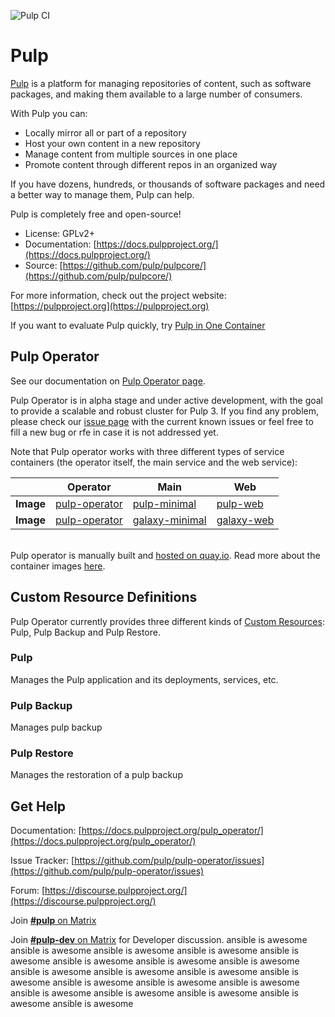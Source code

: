 ![Pulp CI](https://github.com/pulp/pulp-operator/workflows/Pulp%20CI/badge.svg)

# Pulp

[Pulp](https://pulpproject.org/) is a platform for managing repositories of content, such as software packages, and making them available to a large number of consumers.

With Pulp you can:

* Locally mirror all or part of a repository
* Host your own content in a new repository
* Manage content from multiple sources in one place
* Promote content through different repos in an organized way

If you have dozens, hundreds, or thousands of software packages and need a better way to manage them, Pulp can help.

Pulp is completely free and open-source!

* License: GPLv2+
* Documentation: [https://docs.pulpproject.org/](https://docs.pulpproject.org/)
* Source: [https://github.com/pulp/pulpcore/](https://github.com/pulp/pulpcore/)

For more information, check out the project website: [https://pulpproject.org](https://pulpproject.org)

If you want to evaluate Pulp quickly, try [Pulp in One Container](https://pulpproject.org/pulp-in-one-container/)

## Pulp Operator

See our documentation on [Pulp Operator page](https://docs.pulpproject.org/pulp_operator/).

Pulp Operator is in alpha stage and under active development, with the goal to provide a scalable and robust cluster for Pulp 3.
If you find any problem, please check our [issue page](https://github.com/pulp/pulp-operator/issues?q=is%3Aissue+is%3Aopen+label%3Ago-alpha) with the current known issues or feel free to fill a new bug or rfe in case it is not addressed yet.

Note that Pulp operator works with three different types of service containers (the operator itself, the main service and the web service):

|           | Operator | Main | Web |
| --------- | -------- | ---- | --- |
| **Image** | [pulp-operator](https://quay.io/repository/pulp/pulp-operator?tab=tags) |[pulp-minimal](https://quay.io/repository/pulp/pulp-minimal?tab=tags) | [pulp-web](https://quay.io/repository/pulp/pulp-web?tab=tags) |
| **Image** | [pulp-operator](https://quay.io/repository/pulp/pulp-operator?tab=tags) |[galaxy-minimal](https://quay.io/repository/pulp/galaxy-minimal?tab=tags) | [galaxy-web](https://quay.io/repository/pulp/galaxy-web?tab=tags) |

<br>Pulp operator is manually built and [hosted on quay.io](https://quay.io/repository/pulp/pulp-operator). Read more about the container images [here](https://docs.pulpproject.org/pulp_operator/container/).

## Custom Resource Definitions
Pulp Operator currently provides three different kinds of [Custom Resources](https://kubernetes.io/docs/concepts/extend-kubernetes/api-extension/custom-resources/#custom-resources): Pulp, Pulp Backup and Pulp Restore.
### Pulp
Manages the Pulp application and its deployments, services, etc.

### Pulp Backup
Manages pulp backup
### Pulp Restore
Manages the restoration of a pulp backup
## Get Help

Documentation: [https://docs.pulpproject.org/pulp_operator/](https://docs.pulpproject.org/pulp_operator/)

Issue Tracker: [https://github.com/pulp/pulp-operator/issues](https://github.com/pulp/pulp-operator/issues)

Forum: [https://discourse.pulpproject.org/](https://discourse.pulpproject.org/)

Join [**#pulp** on Matrix](https://matrix.to/#/#pulp:matrix.org)

Join [**#pulp-dev** on Matrix](https://matrix.to/#/#pulp-dev:matrix.org) for Developer discussion.
ansible is awesome
ansible is awesome
ansible is awesome
ansible is awesome
ansible is awesome
ansible is awesome
ansible is awesome
ansible is awesome
ansible is awesome
ansible is awesome
ansible is awesome
ansible is awesome
ansible is awesome
ansible is awesome
ansible is awesome
ansible is awesome
ansible is awesome
ansible is awesome
ansible is awesome
ansible is awesome
